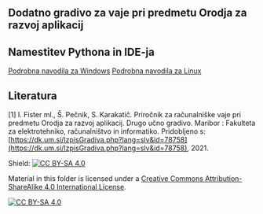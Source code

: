 ## Dodatno gradivo za vaje pri predmetu Orodja za razvoj aplikacij

## Namestitev Pythona in IDE-ja

[Podrobna navodila za Windows](https://github.com/firefly-cpp/portali-in-sistemi-znanja/blob/main/podrobna-navodila/WINDOWS.md)
[Podrobna navodila za Linux](https://github.com/firefly-cpp/portali-in-sistemi-znanja/blob/main/podrobna-navodila/LINUX.md)

## Literatura

[1] I. Fister ml., Š. Pečnik, S. Karakatič. Priročnik za računalniške vaje pri predmetu Orodja za razvoj aplikacij. Drugo učno gradivo. Maribor : Fakulteta za elektrotehniko, računalništvo in informatiko. Pridobljeno s: [https://dk.um.si/IzpisGradiva.php?lang=slv&id=78758](https://dk.um.si/IzpisGradiva.php?lang=slv&id=78758), 2021.

Shield: [![CC BY-SA 4.0][cc-by-sa-shield]][cc-by-sa]

Material in this folder is licensed under a
[Creative Commons Attribution-ShareAlike 4.0 International License][cc-by-sa].

[![CC BY-SA 4.0][cc-by-sa-image]][cc-by-sa]

[cc-by-sa]: http://creativecommons.org/licenses/by-sa/4.0/
[cc-by-sa-image]: https://licensebuttons.net/l/by-sa/4.0/88x31.png
[cc-by-sa-shield]: https://img.shields.io/badge/License-CC%20BY--SA%204.0-lightgrey.svg
